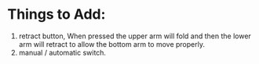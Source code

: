 # Things to Add:
1. retract button, When pressed the upper arm will fold and then the lower arm will retract to allow the bottom arm to move properly.  
2. manual / automatic switch.
